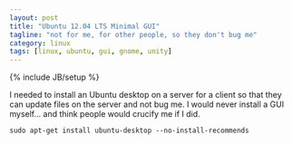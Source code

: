 ```yaml
---
layout: post
title: "Ubuntu 12.04 LTS Minimal GUI"
tagline: "not for me, for other people, so they don't bug me"
category: linux
tags: [linux, ubuntu, gui, gnome, unity]
---
```

{% include JB/setup %}

I needed to install an Ubuntu desktop on a server for a client so that they can update files on the server and not bug me.  I would never install a GUI myself... and think people would crucify me if I did.

	sudo apt-get install ubuntu-desktop --no-install-recommends

